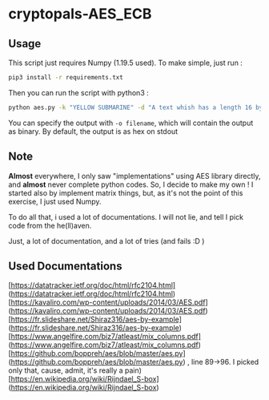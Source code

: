 # cryptopals-AES_ECB

## Usage

This script just requires Numpy (1.19.5 used).
To make simple, just run :
```bash
pip3 install -r requirements.txt
```

Then you can run the script with python3 :
```bash
python aes.py -k "YELLOW SUBMARINE" -d "A text whish has a length 16 byt"
```

You can specify the output with `-o filename`, which will contain the output as binary.
By default, the output is as hex on stdout


## Note

**Almost** everywhere, I only saw "implementations" using AES library directly,
and **almost** never complete python codes.
So, I decide to make my own !
I started also by implement matrix things, but, as it's not the point of this exercise,
I just used Numpy.

To do all that, i used a lot of documentations.
I will not lie, and tell I pick code from the he(ll)aven.

Just, a lot of documentation, and a lot of tries (and fails :D )


## Used Documentations


[https://datatracker.ietf.org/doc/html/rfc2104.html] (https://datatracker.ietf.org/doc/html/rfc2104.html)
[https://kavaliro.com/wp-content/uploads/2014/03/AES.pdf] (https://kavaliro.com/wp-content/uploads/2014/03/AES.pdf)
[https://fr.slideshare.net/Shiraz316/aes-by-example] (https://fr.slideshare.net/Shiraz316/aes-by-example)
[https://www.angelfire.com/biz7/atleast/mix_columns.pdf] (https://www.angelfire.com/biz7/atleast/mix_columns.pdf)
[https://github.com/boppreh/aes/blob/master/aes.py] (https://github.com/boppreh/aes/blob/master/aes.py) , line 89->96. I picked only that, cause, admit, it's really a pain)
[https://en.wikipedia.org/wiki/Rijndael_S-box] (https://en.wikipedia.org/wiki/Rijndael_S-box)

